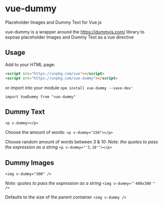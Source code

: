 # vue-dummy
Placeholder Images and Dummy Text for Vue.js

vue-dummy is a wrapper around the https://dummyjs.com/ library to expose placeholder Images and Dummy Text as a vue directive

## Usage

Add to your HTML page:

```HTML
<script src="https://unpkg.com/vue"></script>
<script src="https://unpkg.com/vue-dummy"></script>
```

or import into your module `npm install vue-dummy --save-dev'`

```JS
import VueDummy from "vue-dummy"
```

## Dummy Text

`<p v-dummy></p>`

Choose the amount of words:
`<p v-dummy="150"></p>`

Choose random amount of words between 3 & 10:
_Note: the quotes to pass the expression as a string_
`<p v-dummy="'3,10'"></p>`

## Dummy Images

`<img v-dummy="300" />`

_Note: quotes to pass the expression as a string_
`<img v-dummy="'400x300'" />`

Defaults to the size of the parent container
`<img v-dummy />`
